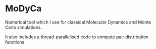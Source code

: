 # MoDyCa
Numerical tool which I use for classical Molecular Dynamics and Monte Carlo simulations.

It also includes a thread-parallelised code to compute pair distribution functions.